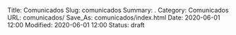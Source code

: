 Title: Comunicados
Slug: comunicados
Summary: .
Category: Comunicados
URL: comunicados/
Save_As: comunicados/index.html
Date: 2020-06-01 12:00
Modified: 2020-06-01 12:00
Status: draft

